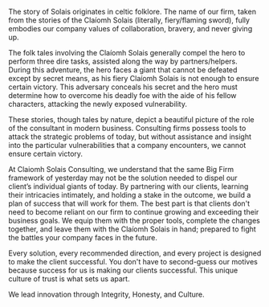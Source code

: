 The story of Solais originates in celtic folklore.  The name of our firm, taken from the stories of the Claíomh Solais (literally, fiery/flaming sword), fully embodies our company values of collaboration, bravery, and never giving up.

The folk tales involving the Claíomh Solais generally compel the hero to perform three dire tasks, assisted along the way by partners/helpers.  During this adventure, the hero faces a giant that cannot be defeated except by secret means, as his fiery Claíomh Solais is not enough to ensure certain victory.  This adversary conceals his secret and the hero must determine how to overcome his deadly foe with the aide of his fellow characters, attacking the newly exposed vulnerability.  

These stories, though tales by nature, depict a beautiful picture of the role of the consultant in modern business.  Consulting firms possess tools to attack the strategic problems of today, but without assistance and insight into the particular vulnerabilities that a company encounters, we cannot ensure certain victory.

At Claiomh Solais Consulting, we understand that the same Big Firm framework of yesterday may not be the solution needed to dispel our client’s individual giants of today.  By partnering with our clients, learning their intricacies intimately, and holding a stake in the outcome, we build a plan of success that will work for them.  The best part is that clients don't need to become reliant on our firm to continue growing and exceeding their business goals.  We equip them with the proper tools, complete the changes together, and leave them with the Claíomh Solais in hand; prepared to fight the battles your company faces in the future.  

Every solution, every recommended direction, and every project is designed to make the client successful.  You don't have to second-guess our motives because success for us is making our clients successful.  This unique culture of trust is what sets us apart.

We lead innovation through Integrity, Honesty, and Culture.
